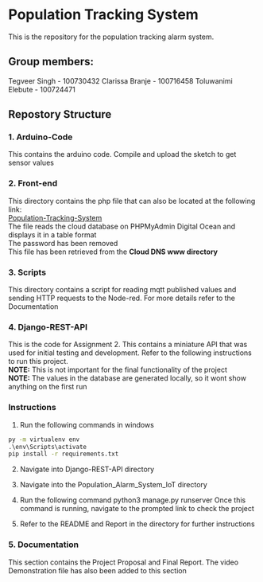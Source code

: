 # Population Tracking System

This is the repository for the population tracking alarm system. 

## Group members: 

Tegveer Singh - 100730432
Clarissa Branje - 100716458
Toluwanimi Elebute - 100724471

## Repostory Structure

### 1. Arduino-Code
This contains the arduino code. Compile and upload the sketch to get sensor values

### 2. Front-end
This directory contains the php file that can also be located at the following link:\
[Population-Tracking-System](https://www.tegveersingh.xyz/index.php)\
The file reads the cloud database on PHPMyAdmin Digital Ocean and displays it in a table format \
The password has been removed \
This file has been retrieved from the **Cloud DNS www directory** 

### 3. Scripts
This directory contains a script for reading mqtt published values and sending HTTP requests to the Node-red. For more details refer to the Documentation

### 4. Django-REST-API
This is the code for Assignment 2. This contains a miniature API that was used for initial testing and development. Refer to the following instructions to run this project. \
**NOTE:** This is not important for the final functionality of the project \
**NOTE:** The values in the database are generated locally, so it wont show anything on the first run

### Instructions

1. Run the following commands in windows
```cmd
py -m virtualenv env
.\env\Scripts\activate
pip install -r requirements.txt
```

2. Navigate into Django-REST-API directory

3. Navigate into the Population_Alarm_System_IoT directory

4. Run the following command
python3 manage.py runserver
Once this command is running, navigate to the prompted link to check the project

5. Refer to the README and Report in the directory for further instructions

### 5. Documentation
This section contains the Project Proposal and Final Report. The video Demonstration file has also been added to this section
